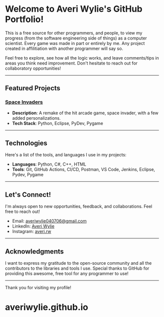 # Welcome to Averi Wylie's GitHub Portfolio! 

This is a free source for other programmers, and people, to view my progress (from the software engineering side of things) as a computer scientist. Every game was made in part or entirely by me. Any project created in affilitiation with another programmer will say so.

Feel free to explore, see how all the logic works, and leave comments/tips in areas you think need improvement. Don't hesitate to reach out for collaboratory opportunities!

---

## Featured Projects

### [Space Invaders](link-to-repo)
- **Description**: A remake of the hit arcade game, space invader, with a few added personalizations.
- **Tech Stack**: Python, Eclipse, PyDev, Pygame

---

## Technologies

Here's a list of the tools, and languages I use in my projects:

- **Languages**: Python, C#, C++, HTML
- **Tools**: Git, GitHub Actions, CI/CD, Postman, VS Code, Jenkins, Eclipse, Pydev, Pygame

---

## Let's Connect!

I'm always open to new opportunities, feedback, and collaborations. Feel free to reach out!

- Email: averiwylie040706@gmail.com
- LinkedIn: [Averi Wylie](https://www.linkedin.com/in/averiwylie/)
- Instagram: [averi.rw](https://www.instagram.com/averi.rw/)

---

## Acknowledgments

I want to express my gratitude to the open-source community and all the contributors to the libraries and tools I use. Special thanks to GitHub for providing this awesome, free tool for any programmer to use!

---

Thank you for visiting my profile!
# averiwylie.github.io
